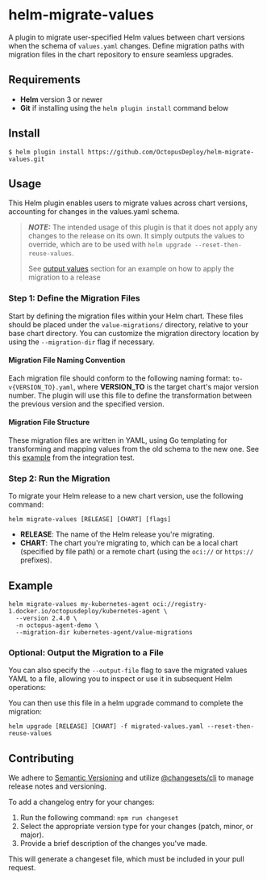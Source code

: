# helm-migrate-values

A plugin to migrate user-specified Helm values between chart versions when the schema of `values.yaml` changes. Define migration paths with migration files in the chart repository to ensure seamless upgrades.
## Requirements

- **Helm** version 3 or newer
- **Git** if installing using the `helm plugin install` command below

## Install

```
$ helm plugin install https://github.com/OctopusDeploy/helm-migrate-values.git
```

## Usage

This Helm plugin enables users to migrate values across chart versions, accounting for changes in the values.yaml schema.

> **_NOTE:_** The intended usage of this plugin is that it does not apply any changes to the release on its own. It simply outputs the values to override, which are to be used with `helm upgrade --reset-then-reuse-values`.
> 
> See [output values](#optional-output-the-migration-to-a-file) section for an example on how to apply the migration to a release 

### Step 1: Define the Migration Files
Start by defining the migration files within your Helm chart. These files should be placed under the `value-migrations/` directory, relative to your base chart directory. You can customize the migration directory location by using the `--migration-dir` flag if necessary.

#### Migration File Naming Convention
Each migration file should conform to the following naming format:
`to-v{VERSION_TO}.yaml`, where **VERSION_TO** is the target chart's major version number. The plugin will use this file to define the transformation between the previous version and the specified version.

#### Migration File Structure
These migration files are written in YAML, using Go templating for transforming and mapping values from the old schema to the new one. See this [example](pkg/test-charts/v2/value-migrations/to-v2.yaml) from the integration test.

### Step 2: Run the Migration
To migrate your Helm release to a new chart version, use the following command:
```
helm migrate-values [RELEASE] [CHART] [flags]
```

- **RELEASE**: The name of the Helm release you're migrating.
- **CHART**: The chart you're migrating to, which can be a local chart (specified by file path) or a remote chart (using the `oci://` or `https://` prefixes).

## Example
```
helm migrate-values my-kubernetes-agent oci://registry-1.docker.io/octopusdeploy/kubernetes-agent \
  --version 2.4.0 \
  -n octopus-agent-demo \
  --migration-dir kubernetes-agent/value-migrations
```

### Optional: Output the Migration to a File
You can also specify the `--output-file` flag to save the migrated values YAML to a file, allowing you to inspect or use it in subsequent Helm operations:

You can then use this file in a helm upgrade command to complete the migration:

```
helm upgrade [RELEASE] [CHART] -f migrated-values.yaml --reset-then-reuse-values
```

## Contributing
We adhere to [Semantic Versioning](https://semver.org/) and utilize [@changesets/cli](https://github.com/changesets/changesets) to manage release notes and versioning.

To add a changelog entry for your changes:

1. Run the following command: `npm run changeset`
2. Select the appropriate version type for your changes (patch, minor, or major).
3. Provide a brief description of the changes you've made.

This will generate a changeset file, which must be included in your pull request.